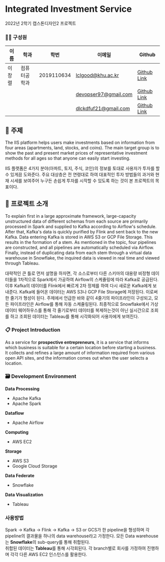 # Integrated Investment Service
2022년 2학기 캡스톤디자인2 프로젝트

### 🧑‍💻 구성원
이름 | 학과 |  학번  | 이메일 | Github
------------ | -------------  | ------------- | -------------  | ------------- 
이창렬 | 컴퓨터공학과 | 2019110634 | lclgood@khu.ac.kr | [Github Link](https://github.com/SteveArseneLee)
| |  |  | devopser97@gmail.com | [Github Link](https://github.com/DevopsPracticer)
| |  |  | dlckdfuf21@gmail.com | [Github Link](https://github.com/ArseneTest)

## 🔖 주제
The IIS platform helps users make investments based on information from four areas (apartments, land, stocks, and coins). The main target group is to show the past and present market prices of representative investment methods for all ages so that anyone can easily start investing.

IIS 플랫폼은 4가지 분야(아파트, 토지, 주식, 코인)의 정보를 토대로 사용자가 투자를 할 수 있게끔 도와준다. 주요 대상층은 전 연령대로 하여 대표적인 투자 방법들의 과거와 현재 시세를 보여주어 누구든 손쉽게 투자를 시작할 수 있도록 하는 것이 본 프로젝트의 목표이다.

## 📑 프로젝트 소개
To explain first in a large approximate framework, large-capacity unstructured data of different schemas from each source are primarily processed in Spark and supplied to Kafka according to Airflow's schedule. After that, Kafka's data is quickly purified by Flink and sent back to the new Kafka. Data entering Kafka is stored in AWS S3 or GCP File Storage. This results in the formation of a stem. As mentioned in the topic, four pipelines are constructed, and all pipelines are automatically scheduled via Airflow. Finally, instead of duplicating data from each stem through a virtual data warehouse in Snowflake, the inquired data is viewed in real time and viewed through Tableau.

대략적인 큰 틀로 먼저 설명을 하자면, 각 소스로부터 다른 스키마의 대용량 비정형 데이터들을 1차적으로 Spark에서 가공하여 Airflow의 스케쥴링에 따라 Kafka로 공급된다. 이후 Kafka의 데이터를 Flink에서 빠르게 2차 정제를 하여 다시 새로운 Kafka에게 보내준다. Kafka에 들어온 데이터는 AWS S3나 GCP File Storage에 저장된다. 이로써 한 줄기가 형성이 된다. 주제에서 언급한 바와 같이 4줄기의 파이프라인이 구성되고, 모든 파이프라인은 Airflow를 통해 자동 스케쥴링된다. 최종적으로 Snowflake에서 가상 데이터 웨어하우스를 통해 각 줄기로부터 데이터를 복제하는것이 아닌 실시간으로 조회를 하고 조회된 데이터는 Tableau를 통해 시각화되어 사용자에게 보여진다.

### 📋 Project Introduction
As a service for **prospective entrepreneurs**, it is a service that informs which business is suitable for a certain location before starting a business. It collects and refines a large amount of information required from various open API sites, and the information comes out when the user selects a location.


### 🗃️ Development Environment
**Data Processing**  
- Apache Kafka
- Apache Spark  


**Dataflow**  
- Apache Airflow  


**Computing**  
- AWS EC2  


**Storage**  
- AWS S3  
- Google Cloud Storage  


**Data Federate**  
- Snowflake  


**Data Visualization**  
- Tableau

### 사용방법
Spark -> Kafka -> Flink -> Kafka -> S3 or GCS가 한 pipeline을 형성하며 각 pipeline의 결과물을 하나의 data warehouse라고 가정한다.
모든 Data warehouse는 **Snowflake**의 sub-query를 통해 취합된다.  
취합된 데이터는 **Tableau**를 통해 시각회된다.
각 branch별로 회사를 가정하여 진행하며 각각 다른 AWS EC2 인스턴스를 활용한다.